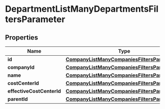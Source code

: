 

# DepartmentListManyDepartmentsFiltersParameter


## Properties

| Name | Type | Description | Notes |
|------------ | ------------- | ------------- | -------------|
|**id** | [**CompanyListManyCompaniesFiltersParameterId**](CompanyListManyCompaniesFiltersParameterId.md) |  |  [optional] |
|**companyId** | [**CompanyListManyCompaniesFiltersParameterId**](CompanyListManyCompaniesFiltersParameterId.md) |  |  [optional] |
|**name** | [**CompanyListManyCompaniesFiltersParameterId**](CompanyListManyCompaniesFiltersParameterId.md) |  |  [optional] |
|**costCenterId** | [**CompanyListManyCompaniesFiltersParameterId**](CompanyListManyCompaniesFiltersParameterId.md) |  |  [optional] |
|**effectiveCostCenterId** | [**CompanyListManyCompaniesFiltersParameterId**](CompanyListManyCompaniesFiltersParameterId.md) |  |  [optional] |
|**parentId** | [**CompanyListManyCompaniesFiltersParameterId**](CompanyListManyCompaniesFiltersParameterId.md) |  |  [optional] |



